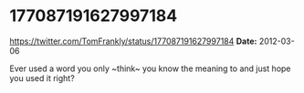 # 177087191627997184
https://twitter.com/TomFrankly/status/177087191627997184
**Date:** 2012-03-06

Ever used a word you only ~think~ you know the meaning to and just hope you used it right?
